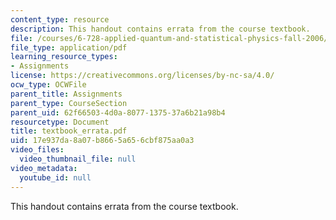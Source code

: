 ```yaml
---
content_type: resource
description: This handout contains errata from the course textbook.
file: /courses/6-728-applied-quantum-and-statistical-physics-fall-2006/17e937da8a07b8665a656cbf875aa0a3_textbook_errata.pdf
file_type: application/pdf
learning_resource_types:
- Assignments
license: https://creativecommons.org/licenses/by-nc-sa/4.0/
ocw_type: OCWFile
parent_title: Assignments
parent_type: CourseSection
parent_uid: 62f66503-4d0a-8077-1375-37a6b21a98b4
resourcetype: Document
title: textbook_errata.pdf
uid: 17e937da-8a07-b866-5a65-6cbf875aa0a3
video_files:
  video_thumbnail_file: null
video_metadata:
  youtube_id: null
---
```

This handout contains errata from the course textbook.